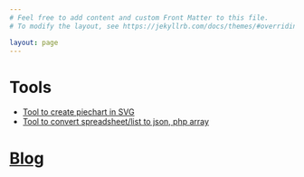 ```yaml
---
# Feel free to add content and custom Front Matter to this file.
# To modify the layout, see https://jekyllrb.com/docs/themes/#overriding-theme-defaults

layout: page
---
```


# Tools
- [Tool to create piechart in SVG](tools/piechart.html)
- [Tool to convert spreadsheet/list to json, php array](tools/spreadsheet-to-array.html)

# [Blog](/blog)
